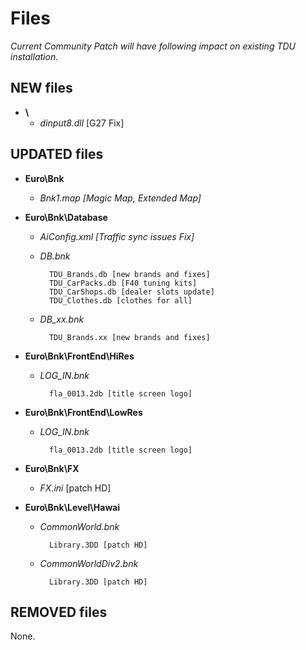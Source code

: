 # Files

*Current Community Patch will have following impact on existing TDU installation.*

## NEW files
- **\\**
    - *dinput8.dll* [G27 Fix]

## UPDATED files

- **Euro\Bnk**
                        
    - *Bnk1.map [Magic Map, Extended Map]*

- **Euro\Bnk\Database**
                        
    - *AiConfig.xml [Traffic sync issues Fix]*
    
    - *DB.bnk*
    
            TDU_Brands.db [new brands and fixes]
            TDU_CarPacks.db [F40 tuning kits]
            TDU_CarShops.db [dealer slots update]
            TDU_Clothes.db [clothes for all]

    - *DB_xx.bnk*
    
            TDU_Brands.xx [new brands and fixes]
        

- **Euro\Bnk\FrontEnd\HiRes**
                        
    - *LOG_IN.bnk*
    
            fla_0013.2db [title screen logo]

- **Euro\Bnk\FrontEnd\LowRes**
                        
    - *LOG_IN.bnk*
    
            fla_0013.2db [title screen logo]

- **Euro\Bnk\FX**

    - *FX.ini* [patch HD]

- **Euro\Bnk\Level\Hawai**
                        
    - *CommonWorld.bnk*
    
            Library.3DD [patch HD]

    - *CommonWorldDiv2.bnk*
    
            Library.3DD [patch HD]


## REMOVED files

None.

